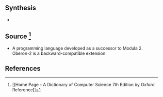 ## Synthesis
- 
## Source [^1]
- A programming language developed as a successor to Modula 2. Oberon-2 is a backward-compatible extension.
## References

[^1]: [[Home Page - A Dictionary of Computer Science 7th Edition by Oxford Reference]]